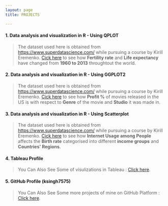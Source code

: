 ```yaml
---
layout: page
title: PROJECTS

---
```


#### 1. Data analysis and visualization in R - Using QPLOT
> The dataset used here is obtained from https://www.superdatascience.com/ while pursuing a course by Kirill Eremenko. [Cick here](https://ksingh7575.github.io/1st-Assignment-Soln.html) to see how **Fertility rate** and **Life expectancy** have changed from **1960 to 2013** throughtout the world. 

#### 2. Data analysis and visualization in R - Using GGPLOT2
> The dataset used here is obtained from https://www.superdatascience.com/ while pursuing a course by Kirill Eremenko. [Cick here](https://ksingh7575.github.io/2nd-Assignment-Soln.html) to see how **Profit %** of movies released in the US is with respect to **Genre** of the movie and **Studio** it was made in. 

#### 3. Data analysis and visualization in R - Using Scatterplot
> The dataset used here is obtained from https://www.superdatascience.com/ while pursuing a course by Kirill Eremenko. [Cick here](https://ksingh7575.github.io/RprjRmd.html) to see how **Internet Usage among People** affects the **Birth rate** categorised into different **income groups** and **Countries' Regions**. 

#### 4. Tableau Profile
> You Can Also See Some of visulizations in Tableau : <a href="https://public.tableau.com/profile/ketan.bhadoriya#!/" target="_blank">Click here</a>. 

#### 5. GitHub Profile (ksingh7575)
> You Can Also See Some more projects of mine on GitHub Platform : <a href="https://github.com/ksingh7575/" target="_blank">Click here</a>. 

